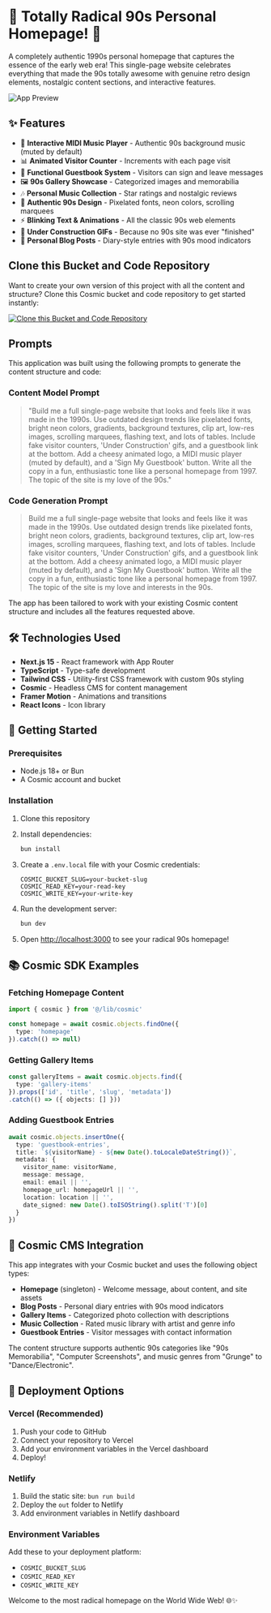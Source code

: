 # 🌈 Totally Radical 90s Personal Homepage! 🌈

A completely authentic 1990s personal homepage that captures the essence of the early web era! This single-page website celebrates everything that made the 90s totally awesome with genuine retro design elements, nostalgic content sections, and interactive features.

![App Preview](https://images.unsplash.com/photo-1551033406-611cf9a28f67?w=1200&h=300&fit=crop&auto=format)

## ✨ Features

- 🎵 **Interactive MIDI Music Player** - Authentic 90s background music (muted by default)
- 📊 **Animated Visitor Counter** - Increments with each page visit
- 💬 **Functional Guestbook System** - Visitors can sign and leave messages
- 🖼️ **90s Gallery Showcase** - Categorized images and memorabilia
- 🎶 **Personal Music Collection** - Star ratings and nostalgic reviews
- 🌈 **Authentic 90s Design** - Pixelated fonts, neon colors, scrolling marquees
- ⚡ **Blinking Text & Animations** - All the classic 90s web elements
- 🚧 **Under Construction GIFs** - Because no 90s site was ever "finished"
- 📝 **Personal Blog Posts** - Diary-style entries with 90s mood indicators

## Clone this Bucket and Code Repository

Want to create your own version of this project with all the content and structure? Clone this Cosmic bucket and code repository to get started instantly:

[![Clone this Bucket and Code Repository](https://img.shields.io/badge/Clone%20this%20Bucket-29abe2?style=for-the-badge&logo=cosmic&logoColor=white)](https://app.cosmic-staging.com/projects/new?clone_bucket=689124aa9f3266af745d3ac5&clone_repository=689126d69f3266af745d3acf)

## Prompts

This application was built using the following prompts to generate the content structure and code:

### Content Model Prompt

> "Build me a full single-page website that looks and feels like it was made in the 1990s. Use outdated design trends like pixelated fonts, bright neon colors, gradients, background textures, clip art, low-res images, scrolling marquees, flashing text, and lots of tables. Include fake visitor counters, 'Under Construction' gifs, and a guestbook link at the bottom. Add a cheesy animated logo, a MIDI music player (muted by default), and a 'Sign My Guestbook' button. Write all the copy in a fun, enthusiastic tone like a personal homepage from 1997. The topic of the site is my love of the 90s."

### Code Generation Prompt

> Build me a full single-page website that looks and feels like it was made in the 1990s. Use outdated design trends like pixelated fonts, bright neon colors, gradients, background textures, clip art, low-res images, scrolling marquees, flashing text, and lots of tables. Include fake visitor counters, 'Under Construction' gifs, and a guestbook link at the bottom. Add a cheesy animated logo, a MIDI music player (muted by default), and a 'Sign My Guestbook' button. Write all the copy in a fun, enthusiastic tone like a personal homepage from 1997. The topic of the site is my love and interests in the 90s.

The app has been tailored to work with your existing Cosmic content structure and includes all the features requested above.

## 🛠️ Technologies Used

- **Next.js 15** - React framework with App Router
- **TypeScript** - Type-safe development
- **Tailwind CSS** - Utility-first CSS framework with custom 90s styling
- **Cosmic** - Headless CMS for content management
- **Framer Motion** - Animations and transitions
- **React Icons** - Icon library

## 🚀 Getting Started

### Prerequisites

- Node.js 18+ or Bun
- A Cosmic account and bucket

### Installation

1. Clone this repository
2. Install dependencies:
   ```bash
   bun install
   ```

3. Create a `.env.local` file with your Cosmic credentials:
   ```env
   COSMIC_BUCKET_SLUG=your-bucket-slug
   COSMIC_READ_KEY=your-read-key
   COSMIC_WRITE_KEY=your-write-key
   ```

4. Run the development server:
   ```bash
   bun dev
   ```

5. Open [http://localhost:3000](http://localhost:3000) to see your radical 90s homepage!

## 📚 Cosmic SDK Examples

### Fetching Homepage Content
```typescript
import { cosmic } from '@/lib/cosmic'

const homepage = await cosmic.objects.findOne({
  type: 'homepage'
}).catch(() => null)
```

### Getting Gallery Items
```typescript
const galleryItems = await cosmic.objects.find({
  type: 'gallery-items'
}).props(['id', 'title', 'slug', 'metadata'])
.catch(() => ({ objects: [] }))
```

### Adding Guestbook Entries
```typescript
await cosmic.objects.insertOne({
  type: 'guestbook-entries',
  title: `${visitorName} - ${new Date().toLocaleDateString()}`,
  metadata: {
    visitor_name: visitorName,
    message: message,
    email: email || '',
    homepage_url: homepageUrl || '',
    location: location || '',
    date_signed: new Date().toISOString().split('T')[0]
  }
})
```

## 🎨 Cosmic CMS Integration

This app integrates with your Cosmic bucket and uses the following object types:

- **Homepage** (singleton) - Welcome message, about content, and site assets
- **Blog Posts** - Personal diary entries with 90s mood indicators
- **Gallery Items** - Categorized photo collection with descriptions
- **Music Collection** - Rated music library with artist and genre info  
- **Guestbook Entries** - Visitor messages with contact information

The content structure supports authentic 90s categories like "90s Memorabilia", "Computer Screenshots", and music genres from "Grunge" to "Dance/Electronic".

## 🚀 Deployment Options

### Vercel (Recommended)
1. Push your code to GitHub
2. Connect your repository to Vercel
3. Add your environment variables in the Vercel dashboard
4. Deploy!

### Netlify
1. Build the static site: `bun run build`
2. Deploy the `out` folder to Netlify
3. Add environment variables in Netlify dashboard

### Environment Variables
Add these to your deployment platform:
- `COSMIC_BUCKET_SLUG`
- `COSMIC_READ_KEY` 
- `COSMIC_WRITE_KEY`

Welcome to the most radical homepage on the World Wide Web! 🌐✨
<!-- README_END -->